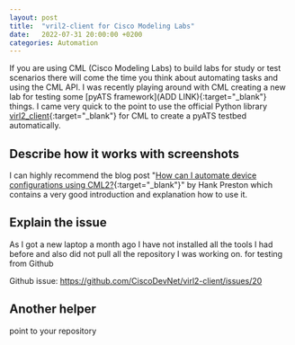 ```yaml
---
layout: post
title:  "vril2-client for Cisco Modeling Labs"
date:   2022-07-31 20:00:00 +0200
categories: Automation
---
```


If you are using CML (Cisco Modeling Labs) to build labs for study or test scenarios there will come the time you think about automating tasks and using the CML API. I was recently playing around with CML creating a new lab for testing some [pyATS framework](ADD LINK){:target="_blank"} things. I came very quick to the point to use the official Python library [virl2_client](https://github.com/CiscoDevNet/virl2-client){:target="_blank"} for CML to create a pyATS testbed automatically.

## Describe how it works with screenshots

I can highly recommend the blog post "[How can I automate device configurations using CML2?](https://blogs.cisco.com/developer/363-askhankcml2-01){:target="_blank"}" by Hank Preston which contains a very good introduction and explanation how to use it.

## Explain the issue

As I got a new laptop a month ago I have not installed all the tools I had before and also did not pull all the repository I was working on.  for testing from Github

Github issue: https://github.com/CiscoDevNet/virl2-client/issues/20

## Another helper

point to your repository

